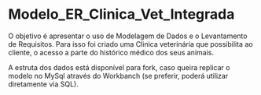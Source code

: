 # Modelo_ER_Clinica_Vet_Integrada

O objetivo é apresentar o uso de Modelagem de Dados e o Levantamento de Requisitos. Para isso foi criado uma Clinica veterinária que possibilita ao cliente, o acesso a parte do histórico médico dos seus animais.

A estruta dos dados está disponível para fork, caso queira replicar o modelo no MySql através do Workbanch (se preferir, poderá utilizar diretamente via SQL).

